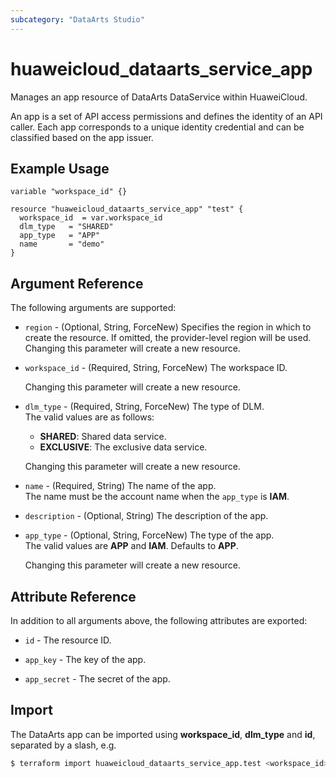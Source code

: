 ```yaml
---
subcategory: "DataArts Studio"
---
```


# huaweicloud_dataarts_service_app

Manages an app resource of DataArts DataService within HuaweiCloud.

An app is a set of API access permissions and defines the identity of an API caller.
Each app corresponds to a unique identity credential and can be classified based on the app issuer.

## Example Usage

```hcl
variable "workspace_id" {}

resource "huaweicloud_dataarts_service_app" "test" {
  workspace_id  = var.workspace_id
  dlm_type   = "SHARED"
  app_type   = "APP"
  name       = "demo"
}
```

## Argument Reference

The following arguments are supported:

* `region` - (Optional, String, ForceNew) Specifies the region in which to create the resource.
  If omitted, the provider-level region will be used. Changing this parameter will create a new resource.

* `workspace_id` - (Required, String, ForceNew) The workspace ID.

  Changing this parameter will create a new resource.

* `dlm_type` - (Required, String, ForceNew) The type of DLM.  
  The valid values are as follows:
    - **SHARED**: Shared data service.
    - **EXCLUSIVE**: The exclusive data service.

  Changing this parameter will create a new resource.

* `name` - (Required, String) The name of the app.  
  The name must be the account name when the `app_type` is **IAM**.

* `description` - (Optional, String) The description of the app.

* `app_type` - (Optional, String, ForceNew) The type of the app.  
  The valid values are **APP** and **IAM**.
  Defaults to **APP**.

  Changing this parameter will create a new resource.

## Attribute Reference

In addition to all arguments above, the following attributes are exported:

* `id` - The resource ID.

* `app_key` - The key of the app.

* `app_secret` - The secret of the app.

## Import

The DataArts app can be imported using **workspace_id**, **dlm_type** and **id**, separated by a slash, e.g.

```bash
$ terraform import huaweicloud_dataarts_service_app.test <workspace_id>/<dlm_type>/<id>
```
